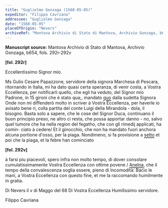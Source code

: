 ```yaml
---
title: "Guglielmo Gonzaga (1568-05-05)"
expeditor: "Filippo Cavriana"
addressee: "Guglielmo Gonzaga"
date: "1568-05-05"
placeOfOrigin: "Nevers"
archiveRef: "Mantova Archivio di Stato di Mantova, Archivio Gonzaga, b654, fols. 292r-292v"
---
```


**Manuscript source:** Mantova Archivio di Stato di Mantova, Archivio Gonzaga, b654, fols. 292r-292v

**[fol. 292r]**

Eccellentissimo Signor  mio.


Ms Gulio Cesare Papazzone, servidore della 
signora Marchesa di Pescara, ritornando in 
Italia, mi ha dato quasi certa speranza, 
di venir costa, a Vostra Eccellenza, per notificarli quello, 
che egli ha veduto, del Signor  mio Padrone, in 15 
gironi che è stato qua;, mandato <span style="text-decoration: underline wavy;">quo</span> dalla 
sudetta Signora  Onde non mi diffenderò molto 
in scriver à Vostra Eccellenza, per haverle io avisato bene 
ri, colla partita del conte Luigi della Mirandola -
dola, il bisogno. Basta solo a sapere, che le 
cose del Signor  Duca, continuano il buon principio 
preso, ne altro ci resta, che possa apportar danno -
no, salvo quel tumore che ha nella region del 
fegatho, che con gli rimedij applicati, ha comin-
ciato á cedere/ Et il ginocchio, che non ha 
mandato fuori anchora alcuna portione d'osso, per 
la piaga. Nondimeno, si fa provisione a <span style="text-decoration: underline wavy;">setto</span>
et poi che la piaga, et la febre han cominciato


**[fol. 292v]**

à farsi piu piacevoli, spero infra non  molto 
tempo, di dover consolare cumulatissimamente 
Vostra Eccellenza  con ottime povene / <span style="text-decoration: underline wavy;">Anelna</span>, che il 
tempo della convalescenza  soglia essere, pieno 
di Incomodità: Bacio le mani, a Vostra Eccellenza  con 
questo fine, et me la raccomando humilmente 
in gratia.

Di Nevers il v di Maggo del 68
Di Vostra Eccellenza 
Humilissimo  servidore.
                    
Filippo Cavriana



